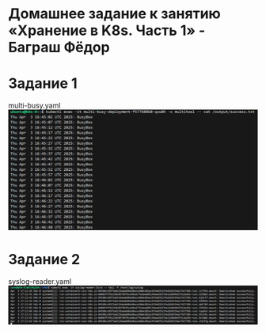 # Домашнее задание к занятию «Хранение в K8s. Часть 1» - Баграш Фёдор

# Задание 1
multi-busy.yaml\
![](/img/img1.png)
# Задание 2
syslog-reader.yaml\
![](/img/img2.png)
